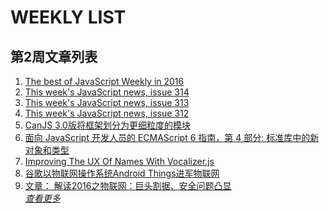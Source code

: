 # WEEKLY LIST        
## 第2周文章列表       
1. [The best of JavaScript Weekly in 2016](http://javascriptweekly.com/issues/315)       
2. [This week's JavaScript news, issue 314](http://javascriptweekly.com/issues/314)       
3. [This week's JavaScript news, issue 313](http://javascriptweekly.com/issues/313)       
4. [This week's JavaScript news, issue 312](http://javascriptweekly.com/issues/312)       
5. [CanJS 3.0版将框架划分为更细粒度的模块](http://www.infoq.com/cn/news/2017/01/canjs-30?utm_campaign=infoq_content&utm_source=infoq&utm_medium=feed&utm_term=global)       
6. [面向 JavaScript 开发人员的 ECMAScript 6 指南，第 4
        部分: 标准库中的新对象和类型](http://www.ibm.com/developerworks/cn/web/wa-ecmascript6-neward-p4/index.html?ca=drs-)       
7. [Improving The UX Of Names With Vocalizer.js](https://www.smashingmagazine.com/2016/12/improving-ux-names-vocalizer-js/)       
8. [谷歌以物联网操作系统Android Things进军物联网](http://www.infoq.com/cn/news/2017/01/android-things?utm_campaign=infoq_content&utm_source=infoq&utm_medium=feed&utm_term=global)       
9. [文章： 解读2016之物联网：巨头割据、安全问题凸显](http://www.infoq.com/cn/articles/2016-review-iot?utm_campaign=infoq_content&utm_source=infoq&utm_medium=feed&utm_term=global)       
*[查看更多](https://github.com/iv-web/ivweb-weekly/blob/master/weekly/2017/week_2/)*       

